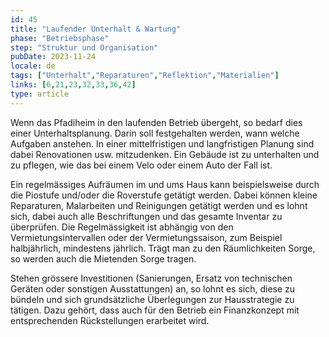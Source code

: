 ```yaml
---
id: 45
title: "Laufender Unterhalt & Wartung"
phase: "Betriebsphase"
step: "Struktur und Organisation"
pubDate: 2023-11-24
locale: de
tags: ["Unterhalt","Reparaturen","Reflektion","Materialien"]
links: [6,21,23,32,33,36,42]
type: article
---
```


Wenn das Pfadiheim in den laufenden Betrieb übergeht, so bedarf dies einer Unterhaltsplanung. Darin soll festgehalten werden, wann welche Aufgaben anstehen. In einer mittelfristigen und langfristigen Planung sind dabei Renovationen usw. mitzudenken. Ein Gebäude ist zu unterhalten und zu pflegen, wie das bei einem Velo oder einem Auto der Fall ist.

Ein regelmässiges Aufräumen im und ums Haus kann beispielsweise durch die Piostufe und/oder die Roverstufe getätigt werden. Dabei können kleine Reparaturen, Malarbeiten und Reinigungen getätigt werden und es lohnt sich, dabei auch alle Beschriftungen und das gesamte Inventar zu überprüfen. Die Regelmässigkeit ist abhängig von den Vermietungsintervallen oder der Vermietungssaison, zum Beispiel halbjährlich, mindestens jährlich. Trägt man zu den Räumlichkeiten Sorge, so werden auch die Mietenden Sorge tragen.

Stehen grössere Investitionen (Sanierungen, Ersatz von technischen Geräten oder sonstigen Ausstattungen) an, so lohnt es sich, diese zu bündeln und sich grundsätzliche Überlegungen zur Hausstrategie zu tätigen. Dazu gehört, dass auch für den Betrieb ein Finanzkonzept mit entsprechenden Rückstellungen erarbeitet wird.
